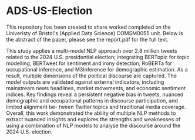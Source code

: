 ﻿# ADS-US-Election
 
This repository has been created to share worked completed on the Univeristy of Bristol's (Applied Data Science) COMSM0055 unit. Below is the abstract of the paper, please see the report.pdf for the full text.

This study applies a multi-model NLP approach
over 2.8 million tweets related to the 2024 U.S. presidential
election; integrating BERTopic for topic modelling, BERTweet
for sentiment and irony detection, RoBERTa for occupational
inference, and M3Inference for demographic estimation. As a
result, multiple dimensions of the political discourse are captured.
The model outputs are validated against external indicators,
including mainstream news headlines, market movements, and
economic sentiment indices. Key findings reveal a persistent
negative bias in tweets, nuanced demographic and occupational
patterns in discourse participation, and limited alignment be-
tween Twitter topics and traditional media coverage. Overall,
this work demonstrated the ability of multiple NLP methods
to extract nuanced insights and explores the strengths and
weaknesses of using a combination of NLP models to analyse
the discourse around the 2024 U.S. election.
